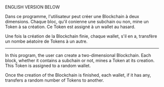 ENGLISH VERSION BELOW

Dans ce programme, l'utilisateur peut créer une Blockchain à deux dimensions.
Chaque bloc, qu'il conienne une subchain ou non, mine un Token à sa création.
Ce Token est assigné à un wallet au hasard.

Une fois la création de la Blockchain finie, chaque wallet, s'il en a, transfère un nombe aéatoire de Tokens à un autre.

-----------------------------

In this program, the user can create a two-dimensional Blockchain.
Each block, whether it contains a subchain or not, mines a Token at its creation.
This Token is assigned to a random wallet.

Once the creation of the Blockchain is finished, each wallet, if it has any, transfers a random number of Tokens to another.
